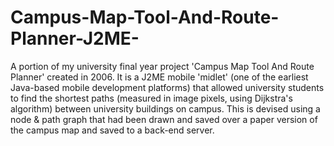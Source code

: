 # Campus-Map-Tool-And-Route-Planner-J2ME-
A portion of my university final year project 'Campus Map Tool And Route Planner' created in 2006. It is a J2ME mobile 'midlet' (one of the earliest Java-based mobile development platforms) that allowed university students to find the shortest paths (measured in image pixels, using Dijkstra's algorithm) between university buildings on campus. This is devised using a node &amp; path graph that had been drawn and saved over a paper version of the campus map and saved to a back-end server.
